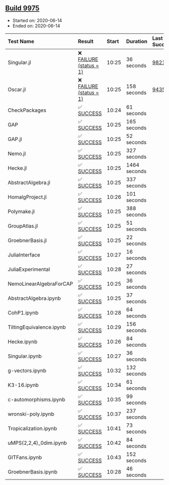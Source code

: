 ## [Build 9975](https://oscarci.mathematik.uni-kl.de/job/oscar/9975/)

* Started on: 2020-06-14
* Ended on: 2020-06-14

| Test Name    | Result | Start | Duration | Last Success | First Failure |
|:-------------|:-------|:------|:---------|:-------------|:--------------|
| Singular.jl | ❌ [FAILURE (status = 1)](https://oscarci.mathematik.uni-kl.de/job/oscar/9975/artifact/logs/build-9975/Singular.jl.log) | 10:25 | 36 seconds | [9821](https://oscarci.mathematik.uni-kl.de/job/oscar/9821/) | [9822](https://oscarci.mathematik.uni-kl.de/job/oscar/9822/) |
| Oscar.jl | ❌ [FAILURE (status = 1)](https://oscarci.mathematik.uni-kl.de/job/oscar/9975/artifact/logs/build-9975/Oscar.jl.log) | 10:25 | 158 seconds | [9435](https://oscarci.mathematik.uni-kl.de/job/oscar/9435/) | [9436](https://oscarci.mathematik.uni-kl.de/job/oscar/9436/) |
| CheckPackages | ✅ [SUCCESS](https://oscarci.mathematik.uni-kl.de/job/oscar/9975/artifact/logs/build-9975/CheckPackages.log) | 10:24 | 61 seconds |  |  |
| GAP | ✅ [SUCCESS](https://oscarci.mathematik.uni-kl.de/job/oscar/9975/artifact/logs/build-9975/GAP.log) | 10:25 | 165 seconds |  |  |
| GAP.jl | ✅ [SUCCESS](https://oscarci.mathematik.uni-kl.de/job/oscar/9975/artifact/logs/build-9975/GAP.jl.log) | 10:25 | 52 seconds |  |  |
| Nemo.jl | ✅ [SUCCESS](https://oscarci.mathematik.uni-kl.de/job/oscar/9975/artifact/logs/build-9975/Nemo.jl.log) | 10:25 | 327 seconds |  |  |
| Hecke.jl | ✅ [SUCCESS](https://oscarci.mathematik.uni-kl.de/job/oscar/9975/artifact/logs/build-9975/Hecke.jl.log) | 10:25 | 1464 seconds |  |  |
| AbstractAlgebra.jl | ✅ [SUCCESS](https://oscarci.mathematik.uni-kl.de/job/oscar/9975/artifact/logs/build-9975/AbstractAlgebra.jl.log) | 10:25 | 337 seconds |  |  |
| HomalgProject.jl | ✅ [SUCCESS](https://oscarci.mathematik.uni-kl.de/job/oscar/9975/artifact/logs/build-9975/HomalgProject.jl.log) | 10:26 | 101 seconds |  |  |
| Polymake.jl | ✅ [SUCCESS](https://oscarci.mathematik.uni-kl.de/job/oscar/9975/artifact/logs/build-9975/Polymake.jl.log) | 10:25 | 388 seconds |  |  |
| GroupAtlas.jl | ✅ [SUCCESS](https://oscarci.mathematik.uni-kl.de/job/oscar/9975/artifact/logs/build-9975/GroupAtlas.jl.log) | 10:25 | 51 seconds |  |  |
| GroebnerBasis.jl | ✅ [SUCCESS](https://oscarci.mathematik.uni-kl.de/job/oscar/9975/artifact/logs/build-9975/GroebnerBasis.jl.log) | 10:25 | 22 seconds |  |  |
| JuliaInterface | ✅ [SUCCESS](https://oscarci.mathematik.uni-kl.de/job/oscar/9975/artifact/logs/build-9975/JuliaInterface.log) | 10:27 | 16 seconds |  |  |
| JuliaExperimental | ✅ [SUCCESS](https://oscarci.mathematik.uni-kl.de/job/oscar/9975/artifact/logs/build-9975/JuliaExperimental.log) | 10:28 | 27 seconds |  |  |
| NemoLinearAlgebraForCAP | ✅ [SUCCESS](https://oscarci.mathematik.uni-kl.de/job/oscar/9975/artifact/logs/build-9975/NemoLinearAlgebraForCAP.log) | 10:25 | 36 seconds |  |  |
| AbstractAlgebra.ipynb | ✅ [SUCCESS](https://oscarci.mathematik.uni-kl.de/job/oscar/9975/artifact/logs/build-9975/AbstractAlgebra.ipynb.log) | 10:25 | 37 seconds |  |  |
| CohP1.ipynb | ✅ [SUCCESS](https://oscarci.mathematik.uni-kl.de/job/oscar/9975/artifact/logs/build-9975/CohP1.ipynb.log) | 10:28 | 64 seconds |  |  |
| TiltingEquivalence.ipynb | ✅ [SUCCESS](https://oscarci.mathematik.uni-kl.de/job/oscar/9975/artifact/logs/build-9975/TiltingEquivalence.ipynb.log) | 10:29 | 156 seconds |  |  |
| Hecke.ipynb | ✅ [SUCCESS](https://oscarci.mathematik.uni-kl.de/job/oscar/9975/artifact/logs/build-9975/Hecke.ipynb.log) | 10:26 | 84 seconds |  |  |
| Singular.ipynb | ✅ [SUCCESS](https://oscarci.mathematik.uni-kl.de/job/oscar/9975/artifact/logs/build-9975/Singular.ipynb.log) | 10:27 | 36 seconds |  |  |
| g-vectors.ipynb | ✅ [SUCCESS](https://oscarci.mathematik.uni-kl.de/job/oscar/9975/artifact/logs/build-9975/g-vectors.ipynb.log) | 10:32 | 132 seconds |  |  |
| K3-16.ipynb | ✅ [SUCCESS](https://oscarci.mathematik.uni-kl.de/job/oscar/9975/artifact/logs/build-9975/K3-16.ipynb.log) | 10:34 | 61 seconds |  |  |
| c-automorphisms.ipynb | ✅ [SUCCESS](https://oscarci.mathematik.uni-kl.de/job/oscar/9975/artifact/logs/build-9975/c-automorphisms.ipynb.log) | 10:35 | 99 seconds |  |  |
| wronski-poly.ipynb | ✅ [SUCCESS](https://oscarci.mathematik.uni-kl.de/job/oscar/9975/artifact/logs/build-9975/wronski-poly.ipynb.log) | 10:37 | 237 seconds |  |  |
| Tropicalization.ipynb | ✅ [SUCCESS](https://oscarci.mathematik.uni-kl.de/job/oscar/9975/artifact/logs/build-9975/Tropicalization.ipynb.log) | 10:41 | 73 seconds |  |  |
| uMPS(2,2,4)_0dim.ipynb | ✅ [SUCCESS](https://oscarci.mathematik.uni-kl.de/job/oscar/9975/artifact/logs/build-9975/uMPS-2-2-4-_0dim.ipynb.log) | 10:42 | 84 seconds |  |  |
| GITFans.ipynb | ✅ [SUCCESS](https://oscarci.mathematik.uni-kl.de/job/oscar/9975/artifact/logs/build-9975/GITFans.ipynb.log) | 10:43 | 152 seconds |  |  |
| GroebnerBasis.ipynb | ✅ [SUCCESS](https://oscarci.mathematik.uni-kl.de/job/oscar/9975/artifact/logs/build-9975/GroebnerBasis.ipynb.log) | 10:28 | 46 seconds |  |  |
